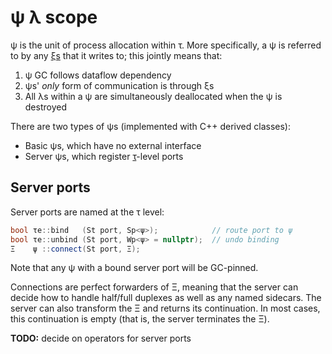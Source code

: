 # ψ λ scope
ψ is the unit of process allocation within τ. More specifically, a ψ is referred to by any [ξs](xi.md) that it writes to; this jointly means that:

1. ψ GC follows dataflow dependency
2. ψs' _only_ form of communication is through ξs
3. All λs within a ψ are simultaneously deallocated when the ψ is destroyed

There are two types of ψs (implemented with C++ derived classes):

+ Basic ψs, which have no external interface
+ Server ψs, which register [τ](tau.md)-level ports


## Server ports
Server ports are named at the τ level:

```cpp
bool τe::bind   (St port, Sp<ψ>);            // route port to ψ
bool τe::unbind (St port, Wp<ψ> = nullptr);  // undo binding
Ξ    ψ ::connect(St port, Ξ);
```

Note that any ψ with a bound server port will be GC-pinned.

Connections are perfect forwarders of Ξ, meaning that the server can decide how to handle half/full duplexes as well as any named sidecars. The server can also transform the Ξ and returns its continuation. In most cases, this continuation is empty (that is, the server terminates the Ξ).

**TODO:** decide on operators for server ports
